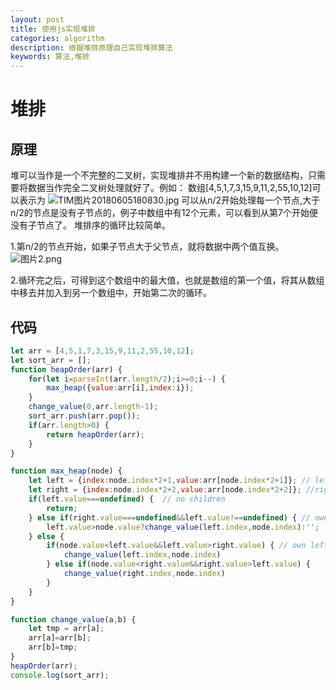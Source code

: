 ```yaml
---
layout: post
title: 使用js实现堆排
categories: algorithm
description: 根据堆排原理自己实现堆排算法
keywords: 算法,堆排
---
```

# 堆排

## 原理

堆可以当作是一个不完整的二叉树，实现堆排并不用构建一个新的数据结构，只需要将数据当作完全二叉树处理就好了。例如：
数组[4,5,1,7,3,15,9,11,2,55,10,12]可以表示为
![TIM图片20180605180830.jpg](https://i.loli.net/2018/06/05/5b16614c7fe68.jpg)
可以从n/2开始处理每一个节点,大于n/2的节点是没有子节点的，例子中数组中有12个元素，可以看到从第7个开始便没有子节点了。
堆排序的循环比较简单。

1.第n/2的节点开始，如果子节点大于父节点，就将数据中两个值互换。
![图片2.png](https://i.loli.net/2018/06/05/5b16634d9d910.png)
  
2.循环完之后，可得到这个数组中的最大值，也就是数组的第一个值，将其从数组中移去并加入到另一个数组中，开始第二次的循环。

## 代码

``` javascript
let arr = [4,5,1,7,3,15,9,11,2,55,10,12];
let sort_arr = [];
function heapOrder(arr) {
    for(let i=parseInt(arr.length/2);i>=0;i--) {
        max_heap({value:arr[i],index:i});
    }
    change_value(0,arr.length-1);
    sort_arr.push(arr.pop());
    if(arr.length>0) {
        return heapOrder(arr);
    }
}

function max_heap(node) {
    let left = {index:node.index*2+1,value:arr[node.index*2+1]}; // left children
    let right = {index:node.index*2+2,value:arr[node.index*2+2]}; //right children
    if(left.value===undefined) {  // no children 
        return;
    } else if(right.value===undefined&&left.value!==undefined) { // own left children
        left.value>node.value?change_value(left.index,node.index):'';
    } else {
        if(node.value<left.value&&left.value>right.value) { // own left and right children
            change_value(left.index,node.index)
        } else if(node.value<right.value&&right.value>left.value) {
            change_value(right.index,node.index)
        }
    }
}

function change_value(a,b) {
    let tmp = arr[a];
    arr[a]=arr[b];
    arr[b]=tmp;
}
heapOrder(arr);
console.log(sort_arr);
```
